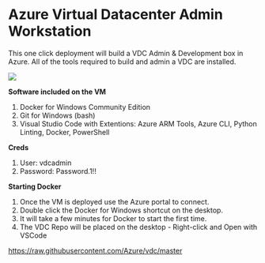 # Azure Virtual Datacenter Admin Workstation
This one click deployment will build a VDC Admin & Development box in Azure.  All of the tools required to build and admin a VDC are installed.

<a href="https://portal.azure.com/#create/Microsoft.Template/uri/https%3A%2F%2Fraw.githubusercontent.com%2FAzure%2Fvdc%2Fmaster%2Flabvm%2Fazure-deploy.json" target="_blank">
    <img src="http://azuredeploy.net/deploybutton.png"/>
</a>

**Software included on the VM**

1. Docker for Windows Community Edition
1. Git for Windows (bash)
1. Visual Studio Code with Extentions: Azure ARM Tools, Azure CLI, Python Linting, Docker, PowerShell

**Creds**
1. User: vdcadmin
1. Password: Password.1!!

**Starting Docker**
1. Once the VM is deployed use the Azure portal to connect.
1. Double click the Docker for Windows shortcut on the desktop.
1. It will take a few minutes for Docker to start the first time.
1. The VDC Repo will be placed on the desktop - Right-click and Open with VSCode

https://raw.githubusercontent.com/Azure/vdc/master
